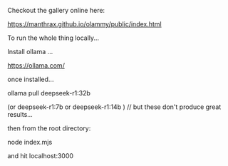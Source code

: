 Checkout the gallery online here:

https://manthrax.github.io/olammy/public/index.html



To run the whole thing locally...

Install ollama ...

https://ollama.com/

once installed...

ollama pull deepseek-r1:32b

(or deepseek-r1:7b or deepseek-r1:14b ) // but these don't produce great results...

then from the root directory:

node index.mjs

and hit localhost:3000

 

